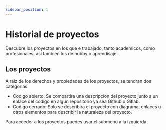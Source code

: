 ```yaml
---
sidebar_position: 1
---
```


# Historial de proyectos

Descubre los proyectos en los que e trabajado, tanto academicos, como profesionales, asi tambien los de hobby o aprendisaje.

## Los proyectos

A raiz de los derechos y propiedades de los proyectos, se tendran dos categorias:

- Codigo abierto: Se compartira una descripcion del proyecto junto a un enlace del codigo en algun repositorio ya sea Github o Gitlab.
- Codigo cerrado: Solo se describira el proyecto con diagrama, enlaces u otros elementos para describir la naturaleza del proyecto.

Para acceder a los proyectos puedes usar el submenu a la izquierda.
